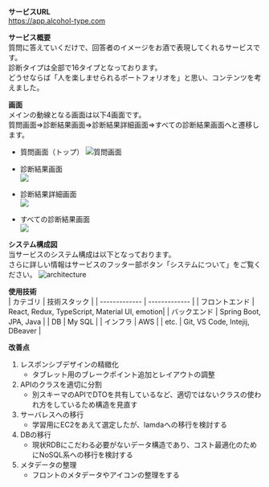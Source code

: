 **サービスURL**  
https://app.alcohol-type.com  

  
**サービス概要**  
質問に答えていくだけで、回答者のイメージをお酒で表現してくれるサービスです。  
診断タイプは全部で16タイプとなっております。  
どうせならば「人を楽しませられるポートフォリオを」と思い、コンテンツを考えました。  
  
**画面**  
メインの動線となる画面は以下4画面です。  
質問画面⇒診断結果画面⇒診断結果詳細画面⇒すべての診断結果画面へと遷移します。  
  
* 質問画面（トップ）
<kbd><img alt="質問画面" src="https://github.com/champaya/public-alcohol-type/assets/159685650/8079b847-6d83-483a-87a7-cacb9dd168c0"></kbd>
  
* 診断結果画面  
<kbd><img src="https://github.com/champaya/public-alcohol-type/assets/159685650/14195476-c335-423d-9c55-ddbfb2505c20"></kbd>
  
* 診断結果詳細画面  
<kbd><img src="https://github.com/champaya/public-alcohol-type/assets/159685650/e8979d30-feba-4c52-9634-82c729f6f2b0"></kbd>
  
* すべての診断結果画面  
<kbd><img src="https://github.com/champaya/public-alcohol-type/assets/159685650/0df8689c-4e31-4f2f-baf8-89effb52905e"></kbd>
  
  
**システム構成図**   
当サービスのシステム構成は以下となっております。  
さらに詳しい情報はサービスのフッター部ボタン「システムについて」をご覧ください。
<img alt="architecture" src="https://github.com/champaya/public-alcohol-type/assets/159685650/a7ca1148-b9d4-4881-9db9-bd87dbb48d44">

  
**使用技術**  
| カテゴリ  | 技術スタック |
| ------------- | ------------- |
| フロントエンド | React, Redux, TypeScript, Material UI, emotion|
| バックエンド  | Spring Boot, JPA, Java  |
| DB  | My SQL  |
| インフラ  | AWS  |
| etc.  | Git, VS Code, Intejij, DBeaver  |

  
**改善点**  
1. レスポンシブデザインの精緻化  
    * タブレット用のブレークポイント追加とレイアウトの調整  
2.  APIのクラスを適切に分割  
    * 別スキーマのAPIでDTOを共有しているなど、適切ではないクラスの使われ方をしているため構造を見直す  
3. サーバレスへの移行  
    * 学習用にEC2をあえて選定したが、lamdaへの移行を検討する  
4. DBの移行  
    * 現状RDBにこだわる必要がないデータ構造であり、コスト最適化のためにNoSQL系への移行を検討する
5. メタデータの整理
    * フロントのメタデータやアイコンの整理をする
